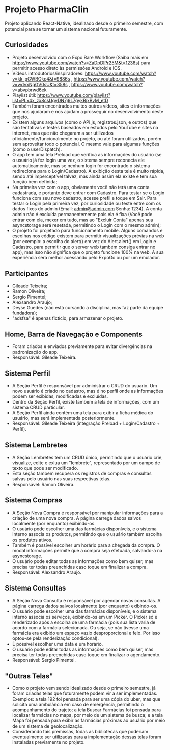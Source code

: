 # Projeto PharmaClin
Projeto aplicando React-Native, idealizado desde o primeiro semestre, com potencial para se tornar um sistema nacional futuramente.
## Curiosidades
  * Projeto desenvolvido com o Expo Bare Workflow (Saiba mais em https://www.youtube.com/watch?v=ZaDpDlPr25M&t=1236s) para permitir acesso direto às permissões Android e IOS.
  * Vídeos introdutórios/inspiradores: https://www.youtube.com/watch?v=kk_pGWBOkc4&t=9886s , https://www.youtube.com/watch?v=wdvxNgGV0sU&t=358s , https://www.youtube.com/watch?v=abvpbrwd6ek
  * Playlist útil: https://www.youtube.com/playlist?list=PLx4x_zx8csUgyDN7j9L7gykBjxByM_etD
  * Também foram encontrados muitos outros vídeos, sites e informações que nos ajudaram e nos ajudam a prosseguir no desenvolvimento deste projeto.
  * Existem alguns arquivos (como o API.js, registros.json, e outros) que são tentativas e testes baseados em estudos pelo YouTube e sites na internet, mas que não chegaram a ser utilizados oficialmente/funcionalmente no projeto, ou até foram utilizados, porém sem aproveitar todo o potencial. O mesmo vale para algumas funções (como o userDispatch).
  * O app tem uma tela Preload que verifica as informações do usuário (se o usuário já fez login uma vez, o sistema sempre reconecta ele automaticamente, mas se nenhum login for encontrado o sistema redireciona para o Login/Cadastro). A exibição desta tela é muito rápida, sendo até imperceptível talvez, mas ainda assim ela existe e tem sua função bem definida;
  * Na primeira vez com o app, obviamente você não terá uma conta cadastrada, e portanto deve entrar com Cadastro. Para testar se o Login funciona com seu novo cadastro, acesse prefil e toque em Sair. Para testar o Login pela primeira vez, por curiosidade ou teste entre com os dados fixos do admin (Email: admin@admin.com  Senha: 1234). A conta admin não é excluída permanentemente pois ela é fixa (Você pode entrar com ela, mexer em tudo, mas ao "Excluir Conta" apenas sua asyncstorage será resetada, permitindo o Login com o mesmo admin);
  * O projeto foi projetado para funcionamento mobile. Alguns comandos e escolhas nos código existem para permitir visualizações prévias na web (por exemplo: a escolha do alert() em vez do Alert.alert() em Login e Cadastro, para permitir que o server web também consiga entrar no app), mas isso não significa que o projeto funcione 100% na web. A sua experiência será melhor acessando pelo ExpoGo ou por um emulador.
## Participantes
  * Gileade Teixeira;
  * Ramon Oliveira;
  * Sergio Pimentel;
  * Alexsandro Araujo;
  * Deyse Guedes (não está cursando a disciplina, mas faz parte da equipe fundadora);
  * "adsfsa" é apenas fictício, para armazenar o projeto.
## Home, Barra de Navegação e Components
  * Foram criados e enviados previamente para evitar divergências na padronização do app.
  * Responsável: Gileade Teixeira.
## Sistema Perfil
  * A Seção Perfil é responsável por administrar o CRUD do usuario. Um novo usuário é criado no cadastro, mas é no perfil onde as informações podem ser exibidas, modificadas e excluídas.
  * Dentro da Seção Perfil, existe tambem a tela de informações, com um sistema CRUD particular.
  * A Seção Perfil ainda contém  uma tela para exibir a ficha médica do usuário, mas será implementada posteriormente.
  * Responsável: Gileade Teixeira (integração Preload + Login/Cadastro + Perfil).
## Sistema Lembretes
  * A Seção Lembretes tem um CRUD único, permitindo que o usuário crie, visualize, edite e exlua um "lembrete", representado por um campo de texto que pode ser modificado. 
  * Esta seção tambem recupera os registros de compras e consultas salvas pelo usuário nas suas respectivas telas.
  * Responsável: Ramon Oliveira.
## Sistema Compras
  * A Seção Nova Compra é responsável por manipular informações para a criação de uma nova compra. A página carrega dados salvos localmente (por enquanto) exibindo-os.
  * O usuário pode escolher uma das farmácias disponíveis, e o sistema interno associa os produtos, permitindo que o usuário também escolha os produtos ativos. 
  * Também é possível escolher um horário para a chegada da compra. O modal informações permite que a compra seja efetuada, salvando-a na asyncstorage.
  * O usuário pode editar todas as informações como bem quiser, mas precisa ter todas preenchidas caso toque em finalizar a compra.
  * Responsável: Alexsandro Araujo.
## Sistema Consultas
  * A Seção Nova Consulta é responsável por agendar novas consultas. A página carrega dados salvos localmente (por enquanto) exibindo-os.
  * O usuário pode escolher uma das farmácias disponíveis, e o sistema interno associa os serviços, exibindo-os em um Picker. O Picker só é renderizado após a escolha de uma farmácia (pois sua lista varia de acordo com a farmácia selecionada. Ou seja, se não tivesse uma farmácia era exibido um espaço vazio desproporcional e feio. Por isso optou-se pela renderização condicional).
  * É possível escolher uma data e um horário.
  * O usuário pode editar todas as informações como bem quiser, mas precisa ter todas preenchidas caso toque em finalizar o agendamento.
  * Responsável: Sergio Pimentel.
## "Outras Telas"
  * Como o projeto vem sendo idealizado desde o primeiro semestre, já foram criadas telas que futuramente podem vir a ser implementadas. Exemplos: a tela 192 foi pensada para ser uma cópia do uber, mas que solicita uma ambulância em caso de emergência, permitindo o acompanhamento do trajeto; a tela Buscar Farmácias foi pensada para localizar farmácias no mapa, por meio de um sistema de busca; e a tela Mapa foi pensada para exibir as farmácias próximas ao usuário por meio de um sistema de geolocalização.
  * Considerando tais premissas, todas as bibliotecas que poderiam eventualmente ser utilizadas para a  implementação dessas telas foram instaladas previamente no projeto.
